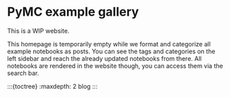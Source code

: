 # PyMC example gallery

This is a WIP website.

This homepage is temporarily empty while we format and categorize
all example notebooks as posts. You can see the tags and
categories on the left sidebar and reach the already updated notebooks
from there. All notebooks are rendered in the website though, you can access them
via the search bar.

:::{toctree}
:maxdepth: 2
blog
:::
